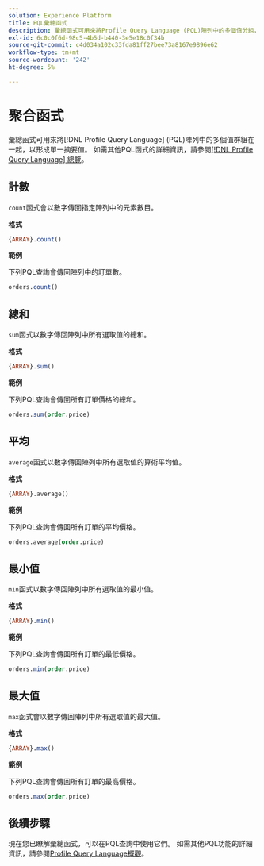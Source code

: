 ```yaml
---
solution: Experience Platform
title: PQL彙總函式
description: 彙總函式可用來將Profile Query Language (PQL)陣列中的多個值分組，以形成單一摘要值。
exl-id: 6c0c0f6d-98c5-4b5d-b440-3e5e18c0f34b
source-git-commit: c4d034a102c33fda81ff27bee73a8167e9896e62
workflow-type: tm+mt
source-wordcount: '242'
ht-degree: 5%

---
```


# 聚合函式

彙總函式可用來將[!DNL Profile Query Language] (PQL)陣列中的多個值群組在一起，以形成單一摘要值。 如需其他PQL函式的詳細資訊，請參閱[[!DNL Profile Query Language] 總覽](./overview.md)。

## 計數

`count`函式會以數字傳回指定陣列中的元素數目。

**格式**

```sql
{ARRAY}.count()
```

**範例**

下列PQL查詢會傳回陣列中的訂單數。

```sql
orders.count()
```

## 總和

`sum`函式以數字傳回陣列中所有選取值的總和。

**格式**

```sql
{ARRAY}.sum()
```

**範例**

下列PQL查詢會傳回所有訂單價格的總和。

```sql
orders.sum(order.price)
```

## 平均

`average`函式以數字傳回陣列中所有選取值的算術平均值。

**格式**

```sql
{ARRAY}.average()
```

**範例**

下列PQL查詢會傳回所有訂單的平均價格。

```sql
orders.average(order.price)
```

## 最小值

`min`函式以數字傳回陣列中所有選取值的最小值。

**格式**

```sql
{ARRAY}.min()
```

**範例**

下列PQL查詢會傳回所有訂單的最低價格。

```sql
orders.min(order.price)
```

## 最大值

`max`函式會以數字傳回陣列中所有選取值的最大值。

**格式**

```sql
{ARRAY}.max()
```

**範例**

下列PQL查詢會傳回所有訂單的最高價格。

```sql
orders.max(order.price)
```

## 後續步驟

現在您已瞭解彙總函式，可以在PQL查詢中使用它們。 如需其他PQL功能的詳細資訊，請參閱[Profile Query Language概觀](./overview.md)。
